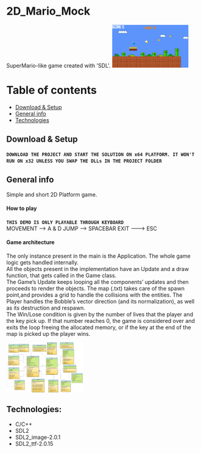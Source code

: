 # 2D_Mario_Mock 
SuperMario-like game created with 'SDL'.
 <img src="Screenshot.png" alt="Screen" width="200"/>
 
# Table of contents
* [Download & Setup](#download-&-setup)
* [General info](#general-info)
* [Technologies](#technologies)


## Download & Setup  
**`DOWNLOAD THE PROJECT AND START THE SOLUTION ON x64 PLATFORM. IT WON'T RUN ON x32 UNLESS YOU SWAP THE DLLs IN THE PROJECT FOLDER`**

## General info
Simple and short 2D Platform game.  

#### How to play
**`THIS DEMO IS ONLY PLAYABLE THROUGH KEYBOARD `**  
MOVEMENT --> A & D
JUMP --> SPACEBAR
EXIT ---> ESC

#### Game architecture
The only instance present in the main is the Application. The whole game logic gets handled internally.     
All the objects present in the implementation have an Update and a draw function, that gets called in the Game class.  
The Game’s Update keeps looping all the components’ updates and then proceeds to render the objects. The map (.txt) takes care of the spawn point,and provides a grid to handle the collisions with the entities. The Player handles the Bobble’s vector direction (and its normalization), as well as its destruction and respawn.   
The Win/Lose condition is given by the number of lives that the player and the key pick up. If that number reaches 0, the game is considered over and exits the loop freeing the allocated memory, or if the key at the end of the map is picked up the player wins. 

<img src="FinalUML.png" alt="UML" width="200"/>

## Technologies:
- C/C++
- SDL2
- SDL2_image-2.0.1 
- SDL2_ttf-2.0.15 
